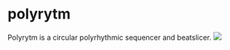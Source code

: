 # polyrytm

Polyrytm is a circular polyrhythmic sequencer and beatslicer.
![](https://i.imgur.com/d7jZE4F.png)
